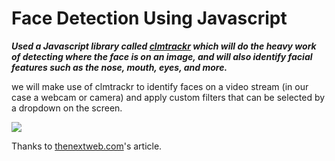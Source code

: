 # Face Detection Using Javascript

***Used a Javascript library called [clmtrackr](https://github.com/auduno/clmtrackr) which will do the heavy work of detecting where the face is on an image, and will also identify facial features such as the nose, mouth, eyes, and more.***

we will make use of clmtrackr to identify faces on a video stream (in our case a webcam or camera) and apply custom filters that can be selected by a dropdown on the screen.

![](https://github.com/vimaltiwari2612/Face-Detection-Using-Javascript/blob/master/Demo.gif)

Thanks to [thenextweb.com](https://thenextweb.com/syndication/2020/07/17/how-to-use-javascript-to-detect-faces-and-apply-filters/)'s article.

